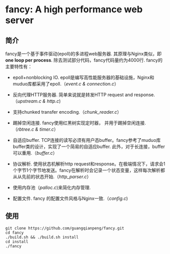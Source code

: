 #  fancy: A high performance web server

## 简介

fancy是一个基于事件驱动(epoll)的多进程web服务器. 其原理与Nginx类似，即 **one loop per process**. 除去测试部分代码，fancy代码量约为4000行. fancy的主要特性有：

- epoll+nonblocking IO. epoll是编写高性能服务器的基础设施，Nginx和muduo库都采用了epoll.（*event.c & connection.c*）

- 反向代理HTTP服务器. 简单来说就是转发HTTP request and response.（*upstream.c & http.c*)

- 支持chunked transfer encoding.（*chunk_reader.c*）

- 踢掉空闲连接. fancy使用红黑树实现定时器， 并用于踢掉空闲连接.（*rbtree.c & timer.c*）

- 自适应buffer. TCP连接的读写必须有用户态buffer。fancy参考了muduo库buffer类的设计，实现了一个简易的自适应buffer. 此外，对于长连接，buffer可以重用.（*buffer.c*）

- 协议解析. 使用状态机解析http request和response。在极端情况下，请求会1个字节1个字节地发送。fancy在解析时会记录一个状态变量，这样每次解析都从从先前的状态开始.（*http_parser.c*）

- 使用内存池（*palloc.c*)来简化内存管理.

- 配置文件. fancy 的配置文件风格与Nginx一致.（*config.c*)

## 使用

```
git clone https://github.com/guangqianpeng/fancy.git
cd fancy
./build.sh && ./build.sh install
cd install
./fancy
```
